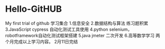 # Hello-GitHUB
My first trial of github
学习集合
1.信息安全
2.数据结构与算法 练习题积累
3.JavaScript  cypress 自动化测试工具使用
4.python selenium，robotframework自动化测试框架搭建
5.java jmeter 二次开发
6.高等数学学习
两个月完成以上学习内容。
2月11日完结

